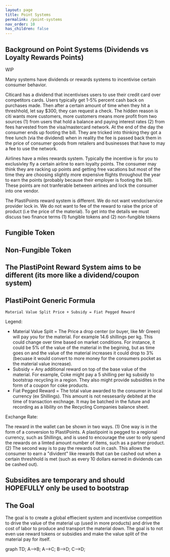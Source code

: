```yaml
---
layout: page
title: Point Systems
permalink: /point-systems
nav_order: 10
has_children: false
---
```


Background on Point Systems (Dividends vs Loyalty Rewards Points)
---------------------------

WIP

Many systems have dividends or rewards systems to incentivise certain consumer behavior.

Citicard has a dividend that incentivises users to use their credit card over competitors cards. Users typically get 1-5% percent cash back on purchases made. Then after a certain amount of time when they hit a threshhold, let say $300, they can request a check. The hidden reason is citi wants more customers, more customers means more profit from two sources (1) from users that hold a balance and paying interest rates (2) from fees harvested from the visa/mastercard network. At the end of the day the consumer ends up footing the bill. They are tricked into thinking they got a free lunch (via the dividend) when in reality the fee is passed back them in the price of consumer goods from retailers and businesses that have to may a fee to use the network. 

Airlines have a miles rewards system. Typically the incentive is for you to exclusivley fly a certain airline to earn loyalty points. The consumer may think they are racking up points and getting free vacations but most of the time they are choosing slightly more expensive flights throughout the year to earn the points (probably because their employer is footing the bill). These points are not tranferable between airlines and lock the consumer into one vendor.

The PlastiPoints reward system is different. We do not want vendor/service provider lock in. We do not want to fee of the reward to raise the price of product (i.e the price of the material). To get into the details we must discuss two finance terms (1) fungible tokens and (2) non-fungible tokens

Fungible Token
----------------


Non-Fungible Token
------------------


The PlastiPoint Reward System aims to be different (its more like a dividend/coupon system)
------------------------------------------------------------------------------------

PlastiPoint Generic Formula
--------------
`Material Value Split Price + Subsidy = Fiat Pegged Reward`

Legend:

- Material Value Split = The Price a drop center (or buyer, like Mr Green) will pay you for the material. For example 14.6 shillings per kg. This could change over time based on market conditions. For instance, it could be 5% of the value of the material in the begining, but as time goes on and the value of the material increases it could drop to 3% (becuase it would convert to more money for the consumers pocket as the material value increase).
- Subsidy = Any additional reward on top of the base value of the material. For example, Coke might pay a 5 shilling per kg subsidy to bootstrap recycling in a region. They also might provide subsidites in the form of a coupon for coke products.
- Fiat Pegged Reward = The total value awarded to the consumer in local currency (ex Shillings). This amount is not nessesarily debited at the time of transaction exchnage. It may be batched in the future and recording as a libility on the Recycling Companies balance sheet. 

Exchange Rate:

The reward in the wallet can be shown in two ways. (1) One way is in the form of a conversion to PlastiPoints. A plastipoint is pegged to a regional currency, such as Shillings, and is used to encourage the user to only spend the rewards on a limted amount number of items, such as a partner product. (2) The second way is to pay the rewards out in cash. This allows the consumer to earn a "divident" like rewards that can be cashed out when a certain threshhold is met (such as every 10 dollars earned in dividends can be cashed out).



Subsidites are temporary and should HOPEFULLY only be used to bootstrap 
----------------------------------------------------------------------

The Goal
--------
The goal is to create a global effiecient system and incentivise competition to drive the value of the material up (used in more products) and drive the cost of labor to produce and transport the material down. The goal is to not even use reward tokens or subsidies and make the value split of the material pay for itself.


<script type="text/javascript"
  src="https://unpkg.com/mermaid@8.0.0-rc.8/dist/mermaid.min.js">
</script>
<script>
$(document).ready(function() {
    mermaid.initialize({
        theme: 'forest'
    });
});
</script>

<div class="mermaid">
graph TD;
    A-->B;
    A-->C;
    B-->D;
    C-->D;
</div>